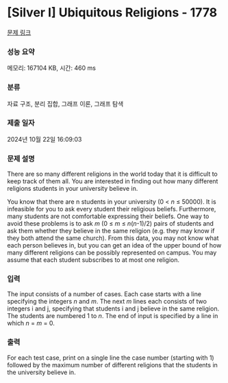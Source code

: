 # [Silver I] Ubiquitous Religions - 1778 

[문제 링크](https://www.acmicpc.net/problem/1778) 

### 성능 요약

메모리: 167104 KB, 시간: 460 ms

### 분류

자료 구조, 분리 집합, 그래프 이론, 그래프 탐색

### 제출 일자

2024년 10월 22일 16:09:03

### 문제 설명

<p>There are so many different religions in the world today that it is difficult to keep track of them all. You are interested in finding out how many different religions students in your university believe in.</p>

<p>You know that there are n students in your university (0 < <em>n</em> ≤ 50000). It is infeasible for you to ask every student their religious beliefs. Furthermore, many students are not comfortable expressing their beliefs. One way to avoid these problems is to ask <em>m</em> (0 ≤ <em>m</em> ≤  <em>n</em>(<em>n</em>-1)/2) pairs of students and ask them whether they believe in the same religion (e.g. they may know if they both attend the same church). From this data, you may not know what each person believes in, but you can get an idea of the upper bound of how many different religions can be possibly represented on campus. You may assume that each student subscribes to at most one religion.</p>

### 입력 

 <p>The input consists of a number of cases. Each case starts with a line specifying the integers <em>n</em> and <em>m</em>. The next <em>m</em> lines each consists of two integers i and j, specifying that students i and j believe in the same religion. The students are numbered 1 to <em>n</em>. The end of input is specified by a line in which <em>n</em> = <em>m</em> = 0.</p>

### 출력 

 <p>For each test case, print on a single line the case number (starting with 1) followed by the maximum number of different religions that the students in the university believe in.</p>

